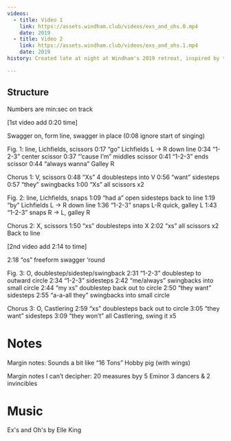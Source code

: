 ```yaml
---
videos:
  - title: Video 1
    link: https://assets.windham.club/videos/exs_and_ohs.0.mp4
    date: 2019
  - title: Video 2
    link: https://assets.windham.club/videos/exs_and_ohs.1.mp4
    date: 2019
history: Created late at night at Windham's 2019 retreat, inspired by the connection between the song and the figures of Charrington Toby.  The choreography included the moment when Arthur Davis, who everyone thought was asleep, offered a critical suggestion: "Two Scissor Capers!"

---
```


## Structure

Numbers are min:sec on track

[1st video add 0:20 time]

Swagger on, form line, swagger in place
(0:08 ignore start of singing)

Fig. 1: line, Lichfields, scissors
0:17 “go” Lichfields L -> R down line
0:34 “1-2-3” center scissor
0:37 “’cause I’m” middles scissor
0:41 “1-2-3” ends scissor
0:44 “always wanna” Galley R

Chorus 1: V, scissors
0:48 “Xs” 4 doublesteps into V
0:56 “want” sidesteps
0:57 “they” swingbacks
1:00 “Xs” all scissors x2

Fig. 2: line, Lichfields, snaps
1:09 “had a” open sidesteps back to line
1:19 “by” Lichfields L -> R down line
1:36 “1-2-3” snaps L-R quick, galley L
1:43 “1-2-3” snaps R -> L, galley R

Chorus 2: X, scissors
1:50 “xs” doublesteps into X
2:02 “xs” all scissors x2
Back to line

[2nd video add 2:14 to time]

2:18 “os” freeform swagger ‘round

Fig. 3: O, doublestep/sidestep/swingback
2:31 “1-2-3” doublestep to outward circle
2:34 “1-2-3” sidesteps
2:42 “me/always” swingbacks into small circle
2:44 “my xs” doublestep back out to circle
2:50 “they want” sidesteps
2:55 “a-a-all they” swingbacks into small circle

Chorus 3: O, Castlering
2:59 “xs” doublesteps back out to circle
3:05 “they want” sidesteps
3:09 “they won’t” all Castlering, swing it x5 

# Notes

Margin notes:
Sounds a bit like “16 Tons”
Hobby pig (with wings)

Margin notes I can’t decipher:
20 measures byy 5
Eminor
3 dancers & 2 invincibles

# Music

Ex's and Oh's by Elle King

